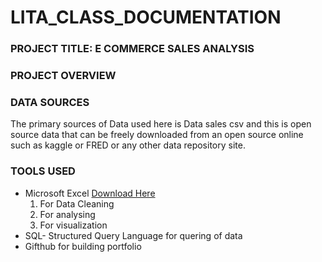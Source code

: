 # LITA_CLASS_DOCUMENTATION

### PROJECT TITLE: E COMMERCE SALES ANALYSIS

### PROJECT OVERVIEW

### DATA SOURCES
The primary sources of Data used here is Data sales csv and this is open source data that can be freely downloaded from an open source online such as kaggle or FRED or any other data repository site.

### TOOLS USED
- Microsoft Excel [Download Here](https://www.microsoft.com)
  1. For Data Cleaning
  2. For analysing 
  3. For visualization
- SQL- Structured Query Language for quering of data
- Gifthub for building portfolio

